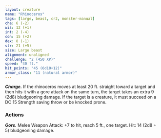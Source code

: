 ```yaml
---
layout: creature
name: "Rhinoceros"
tags: [large, beast, cr2, monster-manual]
cha: 6 (-2)
wis: 12 (+1)
int: 2 (-4)
con: 15 (+2)
dex: 8 (-1)
str: 21 (+5)
size: Large beast
alignment: unaligned
challenge: "2 (450 XP)"
speed: "40 ft."
hit_points: "45 (6d10+12)"
armor_class: "11 (natural armor)"
---
```


***Charge.*** If the rhinoceros moves at least 20 ft. straight toward a target and then hits it with a gore attack on the same turn, the target takes an extra 9 (2d8) bludgeoning damage. If the target is a creature, it must succeed on a DC 15 Strength saving throw or be knocked prone.

### Actions

***Gore.*** Melee Weapon Attack: +7 to hit, reach 5 ft., one target. Hit: 14 (2d8 + 5) bludgeoning damage.
